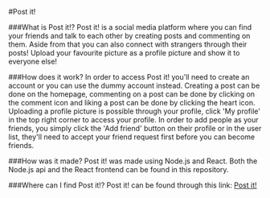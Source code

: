 #Post it!

###What is Post it!?
Post it! is a social media platform where you can find your friends and talk to each other by creating posts and commenting on them. Aside from that you can also connect with strangers through their posts! Upload your favourite picture as a profile picture and show it to everyone else!

###How does it work?
In order to access Post it! you'll need to create an account or you can use the dummy account instead. Creating a post can be done on the homepage, commenting on a post can be done by clicking on the comment icon and liking a post can be done by clicking the heart icon. Uploading a profile picture is possible through your profile, click 'My profile' in the top right corner to access your profile. In order to add people as your friends, you simply click the 'Add friend' button on their profile or in the user list, they'll need to accept your friend request first before you can become friends.

###How was it made?
Post it! was made using Node.js and React. Both the Node.js api and the React frontend can be found in this repository. 

###Where can I find Post it!?
Post it! can be found through this link: [Post it!](https://post-it-odinbook.herokuapp.com/frontend)
